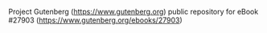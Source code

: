 Project Gutenberg (https://www.gutenberg.org) public repository for eBook #27903 (https://www.gutenberg.org/ebooks/27903)
